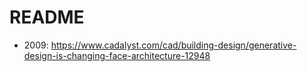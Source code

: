 # README

* 2009: https://www.cadalyst.com/cad/building-design/generative-design-is-changing-face-architecture-12948
